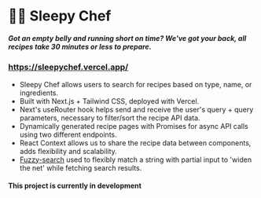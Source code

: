 # 👩‍🍳 Sleepy Chef
##### Got an empty belly and running short on time? We've got your back, _all recipes take 30 minutes or less to prepare_.

### https://sleepychef.vercel.app/

- Sleepy Chef allows users to search for recipes based on type, name, or ingredients.
- Built with Next.js + Tailwind CSS, deployed with Vercel.
- Next's useRouter hook helps send and receive the user's query + query parameters, necessary to filter/sort the recipe API data.
- Dynamically generated recipe pages with Promises for async API calls using two different endpoints.
- React Context allows us to share the recipe data between components, adds flexibility and scalability.
- [Fuzzy-search](https://www.npmjs.com/package/fuzzy-search) used to flexibly match a string with partial input to 'widen the net' while fetching search results.


#### This project is currently in development
